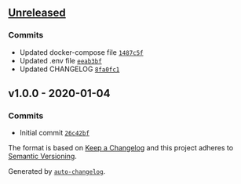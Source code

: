 ## [Unreleased](https://github.com/frugan-it/docker-bitnami-mariadb-galera/compare/v1.0.0...HEAD)

### Commits

- Updated docker-compose file [`1487c5f`](https://github.com/frugan-it/docker-bitnami-mariadb-galera/commit/1487c5f25200ed61de882e4dc021b82429a3d9e8)
- Updated .env file [`eeab3bf`](https://github.com/frugan-it/docker-bitnami-mariadb-galera/commit/eeab3bf685de5fbdc0108da1b1e5aeb31827a0d0)
- Updated CHANGELOG [`8fa0fc1`](https://github.com/frugan-it/docker-bitnami-mariadb-galera/commit/8fa0fc1c01dd063f3626b8a02f7df827dc54150a)

## v1.0.0 - 2020-01-04

### Commits

- Initial commit [`26c42bf`](https://github.com/frugan-it/docker-bitnami-mariadb-galera/commit/26c42bf312210a71c6c62ed2abb1a91ed903e70e)

The format is based on [Keep a Changelog](https://keepachangelog.com/en/1.0.0/)
and this project adheres to [Semantic Versioning](https://semver.org/spec/v2.0.0.html).

Generated by [`auto-changelog`](https://github.com/CookPete/auto-changelog).
